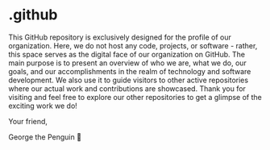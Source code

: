 # .github

This GitHub repository is exclusively designed for the profile of our organization. Here, we do not host any code, projects, or software - rather, this space serves as the digital face of our organization on GitHub. The main purpose is to present an overview of who we are, what we do, our goals, and our accomplishments in the realm of technology and software development. We also use it to guide visitors to other active repositories where our actual work and contributions are showcased. Thank you for visiting and feel free to explore our other repositories to get a glimpse of the exciting work we do!

Your friend,

George the Penguin 🐧
